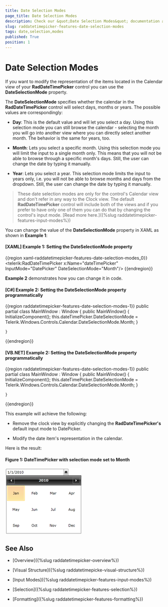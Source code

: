 ```yaml
---
title: Date Selection Modes
page_title: Date Selection Modes
description: Check our &quot;Date Selection Modes&quot; documentation article for the RadDateTimePicker WPF control.
slug: raddatetimepicker-features-date-selection-modes
tags: date,selection,modes
published: True
position: 1
---
```


# Date Selection Modes

If you want to modify the representation of the items located in the Calendar view of your __RadDateTimePicker__ control you can use the __DateSelectionMode__ property. 

The __DateSelectionMode__ specifies whether the calendar in the __RadDateTimePicker__ control will select days, months or years. The possible values are correspondingly:

* __Day__: This is the default value and will let you select a day. Using this selection mode you can still browse the calendar - selecting the month you will go into another view where you can directly select another month. The behavior is the same for years, too. 

* __Month__: Lets you select a specific month. Using this selection mode you will limit the input to a single month only. This means that you will not be able to browse through a specific month's days. Still, the user can change the date by typing it manually.

* __Year__: Lets you select a year. This selection mode limits the input to years only, i.e. you will not be able to browse months and days from the dropdown. Still, the user can change the date by typing it manually.

>These date selection modes are only for the control's Calendar view and don't refer in any way to the Clock view. The default __RadDateTimePicker__ control will include both of the views and if you prefer to have only one of them you can do that by changing the control's input mode. [Read more here.]({%slug raddatetimepicker-features-input-modes%})

You can change the value of the __DateSelectionMode__ property in XAML as shown in __Example 1__:

#### __[XAML] Example 1: Setting the DateSelectionMode property__

{{region xaml-raddatetimepicker-features-date-selection-modes_0}}
	<telerik:RadDateTimePicker x:Name="dateTimePicker" InputMode="DatePicker" DateSelectionMode="Month"/>
{{endregion}}

__Example 2__ demonstrates how you can change it in code.

#### __[C#] Example 2: Setting the DateSelectionMode property programmatically__
{{region raddatetimepicker-features-date-selection-modes-1}}
	public partial class MainWindow : Window
	{
		public MainWindow()
		{
			InitializeComponent();
			this.dateTimePicker.DateSelectionMode = Telerik.Windows.Controls.Calendar.DateSelectionMode.Month;
		}
	   
	}
{{endregion}}

#### __[VB.NET] Example 2: Setting the DateSelectionMode property programmatically__
{{region raddatetimepicker-features-date-selection-modes-1}}
	public partial class MainWindow : Window
	{
		public MainWindow()
		{
			InitializeComponent();
			this.dateTimePicker.DateSelectionMode = Telerik.Windows.Controls.Calendar.DateSelectionMode.Month;
		}
	   
	}
{{endregion}}

This example will achieve the following:

* Remove the clock view by explicitly changing the __RadDateTimePicker's__ default input mode to DatePicker.

* Modify the date item's representation in the calendar.

Here is the result:

#### __Figure 1: DateTimePicker with selection mode set to Month__
![](images/dateTimePicker_features_date_selection_modes_010.png)

## See Also

 * [Overview]({%slug raddatetimepicker-overview%})

 * [Visual Structure]({%slug raddatetimepicke-visual-structure%})

 * [Input Modes]({%slug raddatetimepicker-features-input-modes%})

 * [Selection]({%slug raddatetimepicker-features-selection%})

 * [Formatting]({%slug raddatetimepicker-features-formatting%})
